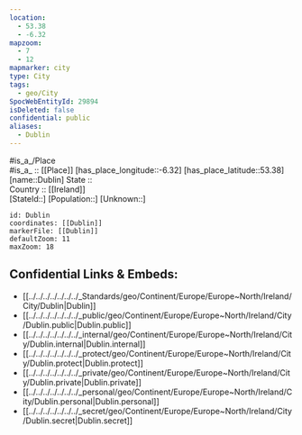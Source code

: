 ```yaml
---
location:
  - 53.38
  - -6.32
mapzoom:
  - 7
  - 12
mapmarker: city
type: City
tags:
  - geo/City
SpocWebEntityId: 29894
isDeleted: false
confidential: public
aliases:
  - Dublin
---
```

#is_a_/Place  
#is_a_ :: [[Place]] 
[has_place_longitude::-6.32] 
[has_place_latitude::53.38] 
[name::Dublin] 
State ::  
Country :: [[Ireland]]  
[StateId::] 
[Population::] 
[Unknown::] 


```leaflet
id: Dublin
coordinates: [[Dublin]] 
markerFile: [[Dublin]] 
defaultZoom: 11 
maxZoom: 18
```


## Confidential Links & Embeds: 
- [[../../../../../../../_Standards/geo/Continent/Europe/Europe~North/Ireland/City/Dublin|Dublin]] 
- [[../../../../../../../_public/geo/Continent/Europe/Europe~North/Ireland/City/Dublin.public|Dublin.public]] 
- [[../../../../../../../_internal/geo/Continent/Europe/Europe~North/Ireland/City/Dublin.internal|Dublin.internal]] 
- [[../../../../../../../_protect/geo/Continent/Europe/Europe~North/Ireland/City/Dublin.protect|Dublin.protect]] 
- [[../../../../../../../_private/geo/Continent/Europe/Europe~North/Ireland/City/Dublin.private|Dublin.private]] 
- [[../../../../../../../_personal/geo/Continent/Europe/Europe~North/Ireland/City/Dublin.personal|Dublin.personal]] 
- [[../../../../../../../_secret/geo/Continent/Europe/Europe~North/Ireland/City/Dublin.secret|Dublin.secret]] 
